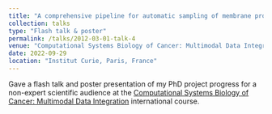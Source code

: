 ```yaml
---
title: "A comprehensive pipeline for automatic sampling of membrane proteins within subtomogram averaging workflows"
collection: talks
type: "Flash talk & poster"
permalink: /talks/2012-03-01-talk-4
venue: "Computational Systems Biology of Cancer: Multimodal Data Integration"
date: 2022-09-29
location: "Institut Curie, Paris, France"
---
```


Gave a flash talk and poster presentation of my PhD project progress for a non-expert scientific audience at the [Computational Systems Biology of Cancer: Multimodal Data Integration](https://training.institut-curie.org/courses/sysbiocancer2022) international course. 

